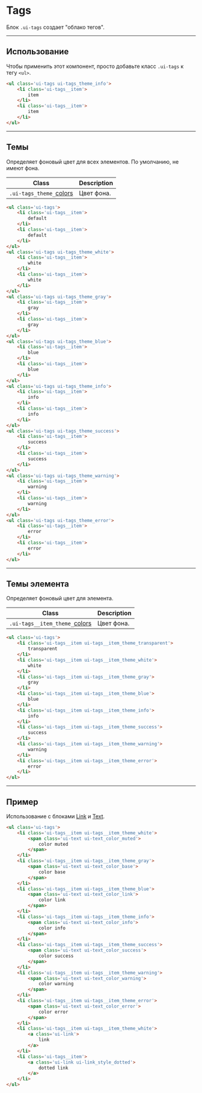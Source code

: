 <!--
docs/blocks/tags|110
-->

[colors]: docs/base/colors.html

[text]: docs/blocks/text.html
[link]: docs/blocks/link.html

# Tags

Блок `.ui-tags` создает "облако тегов".

---

## Использование

Чтобы применить этот компонент, просто добавьте класс `.ui-tags` к тегу `<ul>`.


``` html
<ul class='ui-tags ui-tags_theme_info'>
    <li class='ui-tags__item'>
        item
    </li>
    <li class='ui-tags__item'>
        item
    </li>
</ul>
```

---

## Темы

Определяет фоновый цвет для всех элементов. По умолчанию, не имеют фона.

|            Class            |       Description     |
|-----------------------------|-----------------------|
| `.ui-tags_theme_`[colors]   | Цвет фона.            |

``` html
<ul class='ui-tags'>
    <li class='ui-tags__item'>
        default
    </li>
    <li class='ui-tags__item'>
        default
    </li>
</ul>
<ul class='ui-tags ui-tags_theme_white'>
    <li class='ui-tags__item'>
        white
    </li>
    <li class='ui-tags__item'>
        white
    </li>
</ul>
<ul class='ui-tags ui-tags_theme_gray'>
    <li class='ui-tags__item'>
        gray
    </li>
    <li class='ui-tags__item'>
        gray
    </li>
</ul>
<ul class='ui-tags ui-tags_theme_blue'>
    <li class='ui-tags__item'>
        blue
    </li>
    <li class='ui-tags__item'>
        blue
    </li>
</ul>
<ul class='ui-tags ui-tags_theme_info'>
    <li class='ui-tags__item'>
        info
    </li>
    <li class='ui-tags__item'>
        info
    </li>
</ul>
<ul class='ui-tags ui-tags_theme_success'>
    <li class='ui-tags__item'>
        success
    </li>
    <li class='ui-tags__item'>
        success
    </li>
</ul>
<ul class='ui-tags ui-tags_theme_warning'>
    <li class='ui-tags__item'>
        warning
    </li>
    <li class='ui-tags__item'>
        warning
    </li>
</ul>
<ul class='ui-tags ui-tags_theme_error'>
    <li class='ui-tags__item'>
        error
    </li>
    <li class='ui-tags__item'>
        error
    </li>
</ul>
```

---

## Темы элемента

Определяет фоновый цвет для элемента.

|            Class            |        Description      |
|-----------------------------|-------------------------|
| `.ui-tags__item_theme_`[colors]   | Цвет фона.        |

``` html
<ul class='ui-tags'>
    <li class='ui-tags__item ui-tags__item_theme_transparent'>
        transparent
    </li>
    <li class='ui-tags__item ui-tags__item_theme_white'>
        white
    </li>
    <li class='ui-tags__item ui-tags__item_theme_gray'>
        gray
    </li>
    <li class='ui-tags__item ui-tags__item_theme_blue'>
        blue
    </li>
    <li class='ui-tags__item ui-tags__item_theme_info'>
        info
    </li>
    <li class='ui-tags__item ui-tags__item_theme_success'>
        success
    </li>
    <li class='ui-tags__item ui-tags__item_theme_warning'>
        warning
    </li>
    <li class='ui-tags__item ui-tags__item_theme_error'>
        error
    </li>
</ul>
```

---

## Пример

Использование с блоками [Link][link] и [Text][text].

``` html
<ul class='ui-tags'>
    <li class='ui-tags__item ui-tags__item_theme_white'>
        <span class='ui-text ui-text_color_muted'>
            color muted
        </span>
    </li>
    <li class='ui-tags__item ui-tags__item_theme_gray'>
        <span class='ui-text ui-text_color_base'>
            color base
        </span>
    </li>
    <li class='ui-tags__item ui-tags__item_theme_blue'>
        <span class='ui-text ui-text_color_link'>
            color link
        </span>
    </li>
    <li class='ui-tags__item ui-tags__item_theme_info'>
        <span class='ui-text ui-text_color_info'>
            color info
        </span>
    </li>
    <li class='ui-tags__item ui-tags__item_theme_success'>
        <span class='ui-text ui-text_color_success'>
            color success
        </span>
    </li>
    <li class='ui-tags__item ui-tags__item_theme_warning'>
        <span class='ui-text ui-text_color_warning'>
            color warning
        </span>
    </li>
    <li class='ui-tags__item ui-tags__item_theme_error'>
        <span class='ui-text ui-text_color_error'>
            color error
        </span>
    </li>
    <li class='ui-tags__item ui-tags__item_theme_white'>
        <a class='ui-link'>
            link
        </a>
    </li>
    <li class='ui-tags__item'>
        <a class='ui-link ui-link_style_dotted'>
            dotted link
        </a>
    </li>
</ul>
```
